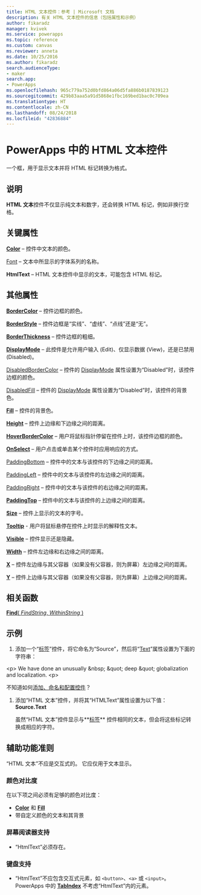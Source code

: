 ```yaml
---
title: HTML 文本控件：参考 | Microsoft 文档
description: 有关 HTML 文本控件的信息（包括属性和示例）
author: fikaradz
manager: kvivek
ms.service: powerapps
ms.topic: reference
ms.custom: canvas
ms.reviewer: anneta
ms.date: 10/25/2016
ms.author: fikaradz
search.audienceType:
- maker
search.app:
- PowerApps
ms.openlocfilehash: 965c779a752d0bfd864a06d5fa886b0187839123
ms.sourcegitcommit: 429b83aaa5a91d5868e1fbc169bed1bac0c709ea
ms.translationtype: HT
ms.contentlocale: zh-CN
ms.lasthandoff: 08/24/2018
ms.locfileid: "42836884"
---
```

# <a name="html-text-control-in-powerapps"></a>PowerApps 中的 HTML 文本控件
一个框，用于显示文本并将 HTML 标记转换为格式。

## <a name="description"></a>说明
**HTML 文本**控件不仅显示纯文本和数字，还会转换 HTML 标记，例如非换行空格。

## <a name="key-properties"></a>关键属性
**[Color](properties-color-border.md)** – 控件中文本的颜色。

[Font](properties-text.md) – 文本中所显示的字体系列的名称。

**HtmlText** – HTML 文本控件中显示的文本，可能包含 HTML 标记。

## <a name="additional-properties"></a>其他属性
**[BorderColor](properties-color-border.md)** – 控件边框的颜色。

**[BorderStyle](properties-color-border.md)** – 控件边框是“实线”、“虚线”、“点线”还是“无”。

**[BorderThickness](properties-color-border.md)** – 控件边框的粗细。

**[DisplayMode](properties-core.md)** – 此控件是允许用户输入 (Edit)、仅显示数据 (View)，还是已禁用 (Disabled)。

[DisabledBorderColor](properties-color-border.md) – 控件的 [DisplayMode](properties-core.md) 属性设置为“Disabled”时，该控件边框的颜色。

[DisabledFill](properties-color-border.md) – 控件的 [DisplayMode](properties-core.md) 属性设置为“Disabled”时，该控件的背景色。

**[Fill](properties-color-border.md)** – 控件的背景色。

**[Height](properties-size-location.md)** – 控件上边缘和下边缘之间的距离。

**[HoverBorderColor](properties-color-border.md)** – 用户将鼠标指针停留在控件上时，该控件边框的颜色。

**[OnSelect](properties-core.md)** – 用户点击或单击某个控件时应用响应的方式。

[PaddingBottom](properties-size-location.md) – 控件中的文本与该控件的下边缘之间的距离。

[PaddingLeft](properties-size-location.md) – 控件中的文本与该控件的左边缘之间的距离。

[PaddingRight](properties-size-location.md) – 控件中的文本与该控件的右边缘之间的距离。

**[PaddingTop](properties-size-location.md)** – 控件中的文本与该控件的上边缘之间的距离。

**[Size](properties-text.md)** – 控件上显示的文本的字号。

**[Tooltip](properties-core.md)** - 用户将鼠标悬停在控件上时显示的解释性文本。

**[Visible](properties-core.md)** – 控件显示还是隐藏。

**[Width](properties-size-location.md)** – 控件左边缘和右边缘之间的距离。

**[X](properties-size-location.md)** – 控件左边缘与其父容器（如果没有父容器，则为屏幕）左边缘之间的距离。

**[Y](properties-size-location.md)** – 控件上边缘与其父容器（如果没有父容器，则为屏幕）上边缘之间的距离。

## <a name="related-functions"></a>相关函数
[**Find**( *FindString*, *WithinString* )](../functions/function-find.md)

## <a name="example"></a>示例
1. 添加一个“[标签](control-text-box.md)”控件，将它命名为“Source”，然后将“[Text](properties-core.md)”属性设置为下面的字符串：

\<p> We have done an unusually \&nbsp; \&quot; deep \&quot; globalization and localization. \<p>

不知道如何[添加、命名和配置控件](../add-configure-controls.md)？

1. 添加“HTML 文本”控件，并将其“HTMLText”属性设置为以下值：<br>
   **Source.Text**
   
     虽然“HTML 文本”控件显示与**[标签](control-text-box.md)** 控件相同的文本，但会将这些标记转换成相应的字符。


## <a name="accessibility-guidelines"></a>辅助功能准则
“HTML 文本”不应是交互式的。 它应仅用于文本显示。

### <a name="color-contrast"></a>颜色对比度
在以下项之间必须有足够的颜色对比度：
* **[Color](properties-color-border.md)** 和 **[Fill](properties-color-border.md)**
* 带自定义颜色的文本和其背景

### <a name="screen-reader-support"></a>屏幕阅读器支持
* “HtmlText”必须存在。

### <a name="keyboard-support"></a>键盘支持
* “HtmlText”不应包含交互式元素，如 `<button>`、`<a>` 或 `<input>`。 PowerApps 中的 **[TabIndex](properties-accessibility.md)** 不考虑“HtmlText”内的元素。
